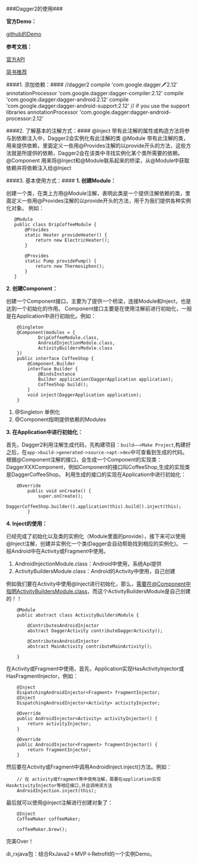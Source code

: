 ###Dagger2的使用###

**官方Demo：**

[github的Demo](https://github.com/google/dagger/tree/master/examples/simple/src/main/java/coffee)

**参考文档：**

[官方API](https://google.github.io/dagger/)

[简书推荐](http://www.jianshu.com/p/39d1df6c877d)

####1. 添加依赖：####
	   //dagger2
	   compile 'com.google.dagger:dagger:2.12'
	   annotationProcessor 'com.google.dagger:dagger-compiler:2.12'
	   compile 'com.google.dagger:dagger-android:2.12'
	   compile 'com.google.dagger:dagger-android-support:2.12' // if you use the support libraries
	   annotationProcessor 'com.google.dagger:dagger-android-processor:2.12'

####2. 了解基本的注解方式：####
    @Inject 带有此注解的属性或构造方法将参与到依赖注入中，Dagger2会实例化有此注解的类
    @Module 带有此注解的类，用来提供依赖，里面定义一些用@Provides注解的以provide开头的方法，这些方法就是所提供的依赖，Dagger2会在该类中寻找实例化某个类所需要的依赖。
    @Component 用来将@Inject和@Module联系起来的桥梁，从@Module中获取依赖并将依赖注入给@Inject

####3. 基本使用方式：####
**1. 创建Module：**

创建一个类，在类上方用@Module注解，表明此类是一个提供注解依赖的类，里面定义一些用@Provides注解的以provide开头的方法，用于为我们提供各种实例化对象。
例如：

	   @Module
	   public class DripCoffeeModule {
	       @Provides
	       static Heater provideHeater() {
	           return new ElectricHeater();
	       }
	   
	       @Provides
	       static Pump providePump() {
	           return new Thermosiphon();
	       }
	   }
	   
**2. 创建Component：**

创建一个Component接口，主要为了提供一个桥梁，连接Module和Inject，也是达到一个初始化的作用。
Component接口主要是在使用注解前进行初始化，一般是在Application中进行初始化。例如：

        @Singleton
        @Component(modules = {
                DripCoffeeModule.class,
                AndroidInjectionModule.class,
                ActivityBuildersModule.class
        })
        public interface CoffeeShop {
            @Component.Builder
            interface Builder {
                @BindsInstance
                Builder application(DaggerApplication application);
                CoffeeShop build();
            }
            void inject(DaggerApplication application);
        }

1. @Singleton 单例化
2. @Component指明提供依赖的Modules

**3. 在Application中进行初始化：**

首先，Dagger2利用注解生成代码，先构建项目：`build——>Make Project`,构建好之后，在`app->build->generated->source->apt->dev`中可查看到生成的代码。
根据@Component注解的接口，会生成一个Component的实现类：DaggerXXXComponent，例如Component的接口叫CoffeeShop,生成的实现类是DaggerCoffeeShop。
利用生成的接口的实现在Application中进行初始化：
        
        @Override
            public void onCreate() {
                super.onCreate();
                DaggerCoffeeShop.builder().application(this).build().inject(this);
            }
            
**4. Inject的使用：**

已经完成了初始化以及类的实例化（Module里面的provide），接下来可以使用@Inject注解，创建并实例化一个类(Dagger会自动帮助找到相应的实例化)。
一般Android中在Activity或Fragment中使用。

1. AndroidInjectionModule.class：Android中使用，系统Api提供
2. ActivityBuildersModule.class：Android的Activity中使用，自己创建

例如我们要在Activity中使用@Inject进行初始化，那么，需要在@Component中指明ActivityBuildersModule.class，而这个ActivityBuildersModule是自己创建的！！

        @Module
        public abstract class ActivityBuildersModule {
        
            @ContributesAndroidInjector
            abstract DaggerActivity contributeDaggerActivity();
        
            @ContributesAndroidInjector
            abstract MainActivity contributeMainActivity();
        
        }
        
在Activity或Fragment中使用，首先，Application实现HasActivityInjector或HasFragmentInjector，例如：

        @Inject
        DispatchingAndroidInjector<Fragment> fragmentInjector;
        @Inject
        DispatchingAndroidInjector<Activity> activityInjector;
        
        @Override
        public AndroidInjector<Activity> activityInjector() {
            return activityInjector;
        }
    
        @Override
        public AndroidInjector<Fragment> fragmentInjector() {
            return fragmentInjector;
        }
            
然后要在Activity或Fragment中调用AndroidInject.inject()方法。例如：

        // 在 activity或fragment等中使用注解，需要在application实现HasActivityInjector等相应接口,并且调用该方法
        AndroidInjection.inject(this);

最后就可以使用@Inject注解进行创建对象了：
        
        @Inject
        CoffeeMaker coffeeMaker;
        
        coffeeMaker.brew();
完美Over！

di_rxjava包：结合RxJava2＋MVP＋Retrofit的一个实例Demo。